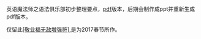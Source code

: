 英语魔法师之语法俱乐部初步整理要点，[pdf](/media/files/pdf/英语魔法师之语法俱乐部文档整理.pdf)版本，后期会制作成ppt并重新生成pdf版本。
  
仅留此<a href="/media/files/images/fu-color.jpeg"  target="_blank">[敬业福无敌增强符]</a>,是为2017春节所作。